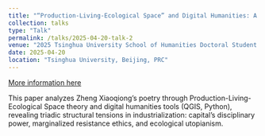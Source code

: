 ```yaml
---
title: "“Production-Living-Ecological Space” and Digital Humanities: A Visualization Study of Zheng Xiaoqiong's Poetry（“三生空间”与数字人文：郑小琼诗歌的可视化研究）"
collection: talks
type: "Talk"
permalink: /talks/2025-04-20-talk-2
venue: "2025 Tsinghua University School of Humanities Doctoral Student Forum"
date: 2025-04-20
location: "Tsinghua University, Beijing, PRC"
---
```


[More information here](http://example2.com)

This paper analyzes Zheng Xiaoqiong’s poetry through Production-Living-Ecological Space theory and digital humanities tools (QGIS, Python), revealing triadic structural tensions in industrialization: capital’s disciplinary power, marginalized resistance ethics, and ecological utopianism.
